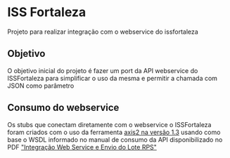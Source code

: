 # ISS Fortaleza
Projeto para realizar integração com o webservice do issfortaleza

## Objetivo
O objetivo inicial do projeto é fazer um port da API webservice do ISSFortaleza para simplificar o uso da mesma e permitir a chamada com JSON como parâmetro

## Consumo do webservice
Os stubs que conectam diretamente com o webservice o ISSFortaleza foram criados com o uso da ferramenta [axis2 na versão 1.3](https://archive.apache.org/dist/ws/axis2/1_3/) usando como base o WSDL informado no manual de consumo da API disponibilizado no PDF ["Integração Web Service e Envio do Lote RPS"](https://iss.fortaleza.ce.gov.br/grpfor/flipboard.seam?categoria=4)